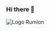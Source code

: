 ### Hi there 👋

![Logo Rumion](https://cdn.discordapp.com/attachments/712589397916254209/1156221806005465138/user_profile.png?ex=65142ef8&is=6512dd78&hm=dfe1ca085d0b0ac2c212018c9325baaa0281e0be633de6bfe70955176f676540&)

<!--
**mtapryan/mtapryan** is a ✨ _special_ ✨ repository because its `README.md` (this file) appears on your GitHub profile.


Here are some ideas to get you started:

- 🔭 I’m currently working on ...
- 🌱 I’m currently learning ...
- 👯 I’m looking to collaborate on ...
- 🤔 I’m looking for help with ...
- 💬 Ask me about ...
- 📫 How to reach me: ...
- 😄 Pronouns: ...
- ⚡ Fun fact: ...
-->
